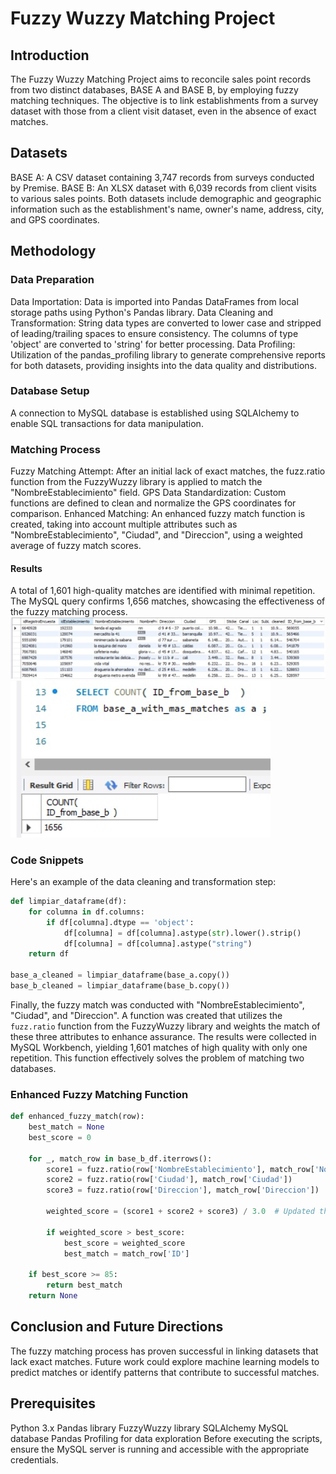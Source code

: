 # Fuzzy Wuzzy Matching Project
## Introduction
The Fuzzy Wuzzy Matching Project aims to reconcile sales point records from two distinct databases, BASE A and BASE B, by employing fuzzy matching techniques. The objective is to link establishments from a survey dataset with those from a client visit dataset, even in the absence of exact matches.

## Datasets
BASE A: A CSV dataset containing 3,747 records from surveys conducted by Premise.
BASE B: An XLSX dataset with 6,039 records from client visits to various sales points.
Both datasets include demographic and geographic information such as the establishment's name, owner's name, address, city, and GPS coordinates.

## Methodology
### Data Preparation
Data Importation: Data is imported into Pandas DataFrames from local storage paths using Python's Pandas library.
Data Cleaning and Transformation: String data types are converted to lower case and stripped of leading/trailing spaces to ensure consistency. The columns of type 'object' are converted to 'string' for better processing.
Data Profiling: Utilization of the pandas_profiling library to generate comprehensive reports for both datasets, providing insights into the data quality and distributions.
### Database Setup
A connection to MySQL database is established using SQLAlchemy to enable SQL transactions for data manipulation.
### Matching Process
Fuzzy Matching Attempt: After an initial lack of exact matches, the fuzz.ratio function from the FuzzyWuzzy library is applied to match the "NombreEstablecimiento" field.
GPS Data Standardization: Custom functions are defined to clean and normalize the GPS coordinates for comparison.
Enhanced Matching: An enhanced fuzzy match function is created, taking into account multiple attributes such as "NombreEstablecimiento", "Ciudad", and "Direccion", using a weighted average of fuzzy match scores.
#### Results
A total of 1,601 high-quality matches are identified with minimal repetition.
The MySQL query confirms 1,656 matches, showcasing the effectiveness of the fuzzy matching process.
![Local Image](result2.jpg)
![Local Image](result1.jpg)
### Code Snippets
Here's an example of the data cleaning and transformation step:

```python
def limpiar_dataframe(df):
    for columna in df.columns:
        if df[columna].dtype == 'object':
            df[columna] = df[columna].astype(str).lower().strip()
            df[columna] = df[columna].astype("string")
    return df

base_a_cleaned = limpiar_dataframe(base_a.copy())
base_b_cleaned = limpiar_dataframe(base_b.copy())
```

Finally, the fuzzy match was conducted with "NombreEstablecimiento", "Ciudad", and "Direccion". A function was created that utilizes the `fuzz.ratio` function from the FuzzyWuzzy library and weights the match of these three attributes to enhance assurance. The results were collected in MySQL Workbench, yielding 1,601 matches of high quality with only one repetition. This function effectively solves the problem of matching two databases.

### Enhanced Fuzzy Matching Function

```python
def enhanced_fuzzy_match(row):
    best_match = None
    best_score = 0
    
    for _, match_row in base_b_df.iterrows():
        score1 = fuzz.ratio(row['NombreEstablecimiento'], match_row['NombreEstablecimiento'])
        score2 = fuzz.ratio(row['Ciudad'], match_row['Ciudad'])
        score3 = fuzz.ratio(row['Direccion'], match_row['Direccion'])
        
        weighted_score = (score1 + score2 + score3) / 3.0  # Updated the average calculation

        if weighted_score > best_score:
            best_score = weighted_score
            best_match = match_row['ID']
            
    if best_score >= 85:
        return best_match  
    return None
```

## Conclusion and Future Directions
The fuzzy matching process has proven successful in linking datasets that lack exact matches. Future work could explore machine learning models to predict matches or identify patterns that contribute to successful matches.

## Prerequisites
Python 3.x
Pandas library
FuzzyWuzzy library
SQLAlchemy
MySQL database
Pandas Profiling for data exploration
Before executing the scripts, ensure the MySQL server is running and accessible with the appropriate credentials.
